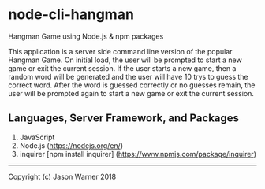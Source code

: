 # node-cli-hangman
Hangman Game using Node.js &amp; npm packages

This application is a server side command line version of the popular Hangman Game. On initial load, the user will be prompted to start a new game or exit the current session. If the user starts a new game, then a random word will be generated and the user will have 10 trys to guess the correct word. After the word is guessed correctly or no guesses remain, the user will be prompted again to start a new game or exit the current session.

## Languages, Server Framework, and Packages
1. JavaScript
2. Node.js (https://nodejs.org/en/)
3. inquirer [npm install inquirer] (https://www.npmjs.com/package/inquirer)

---
Copyright (c) Jason Warner 2018